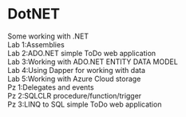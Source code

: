 # DotNET <br/>
Some working with .NET <br/>
Lab 1:Assemblies <br/> 
Lab 2:ADO.NET simple ToDo web application <br/>
Lab 3:Working with ADO.NET ENTITY DATA MODEL <br/>
Lab 4:Using Dapper for working with data <br/>
Lab 5:Working with Azure Cloud storage <br/>
Pz 1:Delegates and events <br/>
Pz 2:SQLCLR procedure/function/trigger <br/>
Pz 3:LINQ to SQL simple ToDo web application <br/>